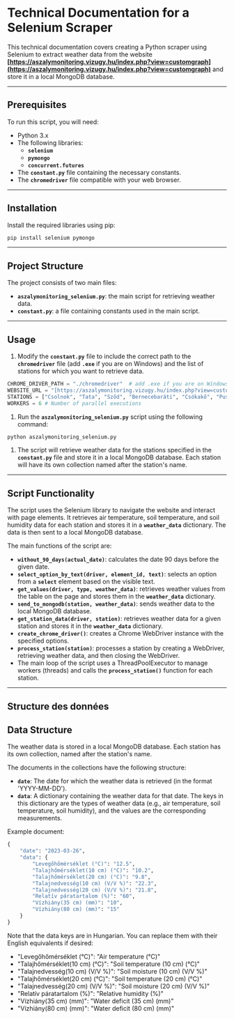 # Technical Documentation for a Selenium Scraper

This technical documentation covers creating a Python scraper using Selenium to extract weather data from the website **[https://aszalymonitoring.vizugy.hu/index.php?view=customgraph](https://aszalymonitoring.vizugy.hu/index.php?view=customgraph)** and store it in a local MongoDB database.

---

## **Prerequisites**

To run this script, you will need:

- Python 3.x
- The following libraries:
    - **`selenium`**
    - **`pymongo`**
    - **`concurrent.futures`**
- The **`constant.py`** file containing the necessary constants.
- The **`chromedriver`** file compatible with your web browser.

---

## **Installation**

Install the required libraries using pip:

```jsx
pip install selenium pymongo
```

---

## **Project Structure**

The project consists of two main files:

- **`aszalymonitoring_selenium.py`**: the main script for retrieving weather data.
- **`constant.py`**: a file containing constants used in the main script.

---

## **Usage**

1. Modify the **`constant.py`** file to include the correct path to the **`chromedriver`** file (add **`.exe`** if you are on Windows) and the list of stations for which you want to retrieve data.

```python
CHROME_DRIVER_PATH = "./chromedriver"  # add .exe if you are on Windows
WEBSITE_URL = "[https://aszalymonitoring.vizugy.hu/index.php?view=customgraph](https://aszalymonitoring.vizugy.hu/index.php?view=customgraph)"
STATIONS = ["Csolnok", "Tata", "Sződ", "Bernecebaráti", "Csókakő", "Pusztaszabolcs"]
WORKERS = 6 # Number of parallel executions
```

1. Run the **`aszalymonitoring_selenium.py`** script using the following command:

```python
python aszalymonitoring_selenium.py
```

1. The script will retrieve weather data for the stations specified in the **`constant.py`** file and store it in a local MongoDB database. Each station will have its own collection named after the station's name.

---

## **Script Functionality**

The script uses the Selenium library to navigate the website and interact with page elements. It retrieves air temperature, soil temperature, and soil humidity data for each station and stores it in a **`weather_data`** dictionary. The data is then sent to a local MongoDB database.

The main functions of the script are:

- **`without_90_days(actual_date)`**: calculates the date 90 days before the given date.
- **`select_option_by_text(driver, element_id, text)`**: selects an option from a **`select`** element based on the visible text.
- **`get_values(driver, type, weather_data)`**: retrieves weather values from the table on the page and stores them in the **`weather_data`** dictionary.
- **`send_to_mongodb(station, weather_data)`**: sends weather data to the local MongoDB database.
- **`get_station_data(driver, station)`**: retrieves weather data for a given station and stores it in the **`weather_data`** dictionary.
- **`create_chrome_driver()`**: creates a Chrome WebDriver instance with the specified options.
- **`process_station(station)`**: processes a station by creating a WebDriver, retrieving weather data, and then closing the WebDriver.
- The main loop of the script uses a ThreadPoolExecutor to manage workers (threads) and calls the **`process_station()`** function for each station.

---

## **Structure des données**

## **Data Structure**

The weather data is stored in a local MongoDB database. Each station has its own collection, named after the station's name.

The documents in the collections have the following structure:

- **`date`**: The date for which the weather data is retrieved (in the format 'YYYY-MM-DD').
- **`data`**: A dictionary containing the weather data for that date. The keys in this dictionary are the types of weather data (e.g., air temperature, soil temperature, soil humidity), and the values are the corresponding measurements.

Example document:

```python
{
    "date": "2023-03-26",
    "data": {
        "Levegőhőmérséklet (°C)": "12.5",
        "Talajhőmérséklet(10 cm) (°C)": "10.2",
        "Talajhőmérséklet(20 cm) (°C)": "9.8",
        "Talajnedvesség(10 cm) (V/V %)": "22.3",
        "Talajnedvesség(20 cm) (V/V %)": "21.8",
        "Relatív páratartalom (%)": "60",
        "Vízhiány(35 cm) (mm)": "10",
        "Vízhiány(80 cm) (mm)": "15"
    }
}
```

Note that the data keys are in Hungarian. You can replace them with their English equivalents if desired:

- "Levegőhőmérséklet (°C)": "Air temperature (°C)"
- "Talajhőmérséklet(10 cm) (°C)": "Soil temperature (10 cm) (°C)"
- "Talajnedvesség(10 cm) (V/V %)": "Soil moisture (10 cm) (V/V %)"
- "Talajhőmérséklet(20 cm) (°C)": "Soil temperature (20 cm) (°C)"
- "Talajnedvesség(20 cm) (V/V %)": "Soil moisture (20 cm) (V/V %)"
- "Relatív páratartalom (%)": "Relative humidity (%)"
- "Vízhiány(35 cm) (mm)": "Water deficit (35 cm) (mm)"
- "Vízhiány(80 cm) (mm)": "Water deficit (80 cm) (mm)"